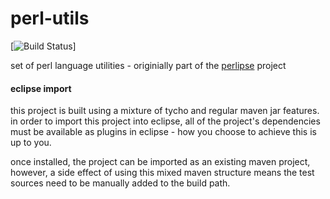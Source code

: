 perl-utils 
==========

[![Build Status](https://scriptkitty.ci.cloudbees.com/job/perl-utils/badge/icon)]

set of perl language utilities - originially part of the [perlipse](https://github.com/skorg/perlipse) project

#### eclipse import

this project is built using a mixture of tycho and regular maven jar features. in order to import this project into eclipse, all of the
project's dependencies must be available as plugins in eclipse - how you choose to achieve this is up to you. 

once installed, the project can be imported as an existing maven project, however, a side effect of using this mixed maven structure means 
the test sources need to be manually added to the build path.
